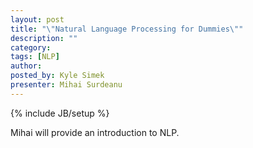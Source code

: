 ```yaml
---
layout: post
title: "\"Natural Language Processing for Dummies\""
description: ""
category: 
tags: [NLP]
author: 
posted_by: Kyle Simek
presenter: Mihai Surdeanu
---
```

{% include JB/setup %}

Mihai will provide an introduction to NLP.

